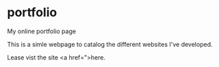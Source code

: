 # portfolio
My online portfolio page

This is a simle webpage to catalog the different websites I've developed.
<img src="">
     
Lease vist the site <a href=">here.</a>
